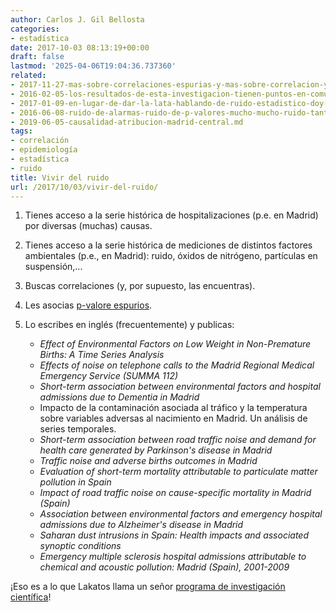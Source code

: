 ```yaml
---
author: Carlos J. Gil Bellosta
categories:
- estadística
date: 2017-10-03 08:13:19+00:00
draft: false
lastmod: '2025-04-06T19:04:36.737360'
related:
- 2017-11-27-mas-sobre-correlaciones-espurias-y-mas-sobre-correlacion-y-causalidad.md
- 2016-02-05-los-resultados-de-esta-investigacion-tienen-puntos-en-comun-con-la-metodologia-cientifica-aunque-en-ningun-momento-tendran-la-misma-validez-ni-tampoco-es-su-intencion-que-la-tenga.md
- 2017-01-09-en-lugar-de-dar-la-lata-hablando-de-ruido-estadistico-doy-dos-puntos-a-aquellos-de-mis-alumnos-que-solucionen-en-siguiente-problema.md
- 2016-06-08-ruido-de-alarmas-ruido-de-p-valores-mucho-mucho-ruido-tanto-tanto-ruido.md
- 2019-06-05-causalidad-atribucion-madrid-central.md
tags:
- correlación
- epidemiología
- estadística
- ruido
title: Vivir del ruido
url: /2017/10/03/vivir-del-ruido/
---
```


1. Tienes acceso a la serie histórica de hospitalizaciones (p.e. en Madrid) por diversas (muchas) causas.
2. Tienes acceso a la serie histórica de mediciones de distintos factores ambientales (p.e., en Madrid): ruido, óxidos de nitrógeno, partículas en suspensión,...
3. Buscas correlaciones (y, por supuesto, las encuentras).
4. Les asocias [p-valore espurios](https://www.datanalytics.com/2016/04/11/y-viene-del-espanol-tu/).
5. Lo escribes en inglés (frecuentemente) y publicas:

    * _Effect of Environmental Factors on Low Weight in Non-Premature Births: A Time Series Analysis_
    * _Effects of noise on telephone calls to the Madrid Regional Medical Emergency Service (SUMMA 112)_
    * _Short-term association between environmental factors and hospital admissions due to Dementia in Madrid_
    * Impacto de la contaminación asociada al tráfico y la temperatura sobre variables adversas al nacimiento en Madrid. Un análisis de series temporales.
    * _Short-term association between road traffic noise and demand for health care generated by Parkinson's disease in Madrid_
    * _Traffic noise and adverse births outcomes in Madrid_
    * _Evaluation of short-term mortality attributable to particulate matter pollution in Spain_
    * _Impact of road traffic noise on cause-specific mortality in Madrid (Spain)_
    * _Association between environmental factors and emergency hospital admissions due to Alzheimer's disease in Madrid_
    * _Saharan dust intrusions in Spain: Health impacts and associated synoptic conditions_
    * _Emergency multiple sclerosis hospital admissions attributable to chemical and acoustic pollution: Madrid (Spain), 2001-2009_

¡Eso es a lo que Lakatos llama un señor [programa de investigación científica](https://en.wikipedia.org/wiki/Imre_Lakatos#Research_programmes)!